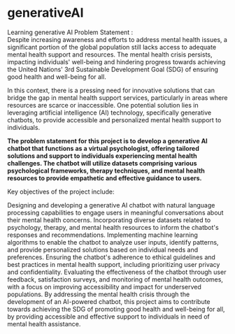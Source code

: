 # generativeAI
 Learning generative AI
Problem Statement :  
Despite increasing awareness and efforts to address mental health issues, a significant portion of the global population still lacks access to adequate mental health support and resources. The mental health crisis persists, impacting individuals' well-being and hindering progress towards achieving the United Nations' 3rd Sustainable Development Goal (SDG) of ensuring good health and well-being for all.

In this context, there is a pressing need for innovative solutions that can bridge the gap in mental health support services, particularly in areas where resources are scarce or inaccessible. One potential solution lies in leveraging artificial intelligence (AI) technology, specifically generative chatbots, to provide accessible and personalized mental health support to individuals.

**The problem statement for this project is to develop a generative AI chatbot that functions as a virtual psychologist, offering tailored solutions and support to individuals experiencing mental health challenges. The chatbot will utilize datasets comprising various psychological frameworks, therapy techniques, and mental health resources to provide empathetic and effective guidance to users.**

Key objectives of the project include:

Designing and developing a generative AI chatbot with natural language processing capabilities to engage users in meaningful conversations about their mental health concerns.
Incorporating diverse datasets related to psychology, therapy, and mental health resources to inform the chatbot's responses and recommendations.
Implementing machine learning algorithms to enable the chatbot to analyze user inputs, identify patterns, and provide personalized solutions based on individual needs and preferences.
Ensuring the chatbot's adherence to ethical guidelines and best practices in mental health support, including prioritizing user privacy and confidentiality.
Evaluating the effectiveness of the chatbot through user feedback, satisfaction surveys, and monitoring of mental health outcomes, with a focus on improving accessibility and impact for underserved populations.
By addressing the mental health crisis through the development of an AI-powered chatbot, this project aims to contribute towards achieving the SDG of promoting good health and well-being for all, by providing accessible and effective support to individuals in need of mental health assistance.
